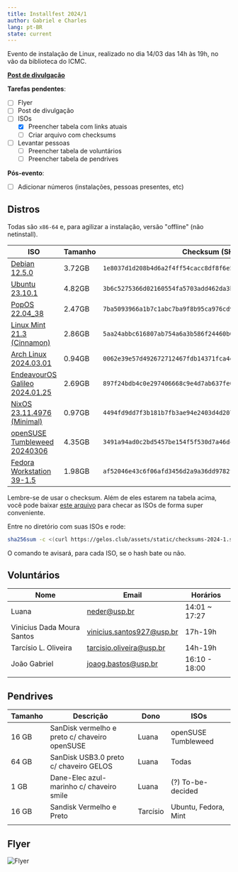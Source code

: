 ```yaml
---
title: Installfest 2024/1
author: Gabriel e Charles
lang: pt-BR
state: current
---
```


Evento de instalação de Linux, realizado no dia 14/03 das 14h às 19h, no vão da
biblioteca do ICMC.

[**Post de divulgação**](/2024/03/01/installfest-2024-1.html)

**Tarefas pendentes**:
- [ ] Flyer
- [ ] Post de divulgação
- [ ] ISOs
    - [x] Preencher tabela com links atuais
    - [ ] Criar arquivo com checksums
- [ ] Levantar pessoas
    - [ ] Preencher tabela de voluntários
    - [ ] Preencher tabela de pendrives

**Pós-evento**:
- [ ] Adicionar números (instalações, pessoas presentes, etc)

## Distros

Todas são `x86-64` e, para agilizar a instalação, versão "offline" (não
netinstall).

| **ISO**                                                                                                                                                       | **Tamanho** | **Checksum** (SHA256)                                              |
|---------------------------------------------------------------------------------------------------------------------------------------------------------------|-------------|--------------------------------------------------------------------|
| [Debian 12.5.0](https://cdimage.debian.org/debian-cd/12.5.0/amd64/iso-dvd/debian-12.5.0-amd64-DVD-1.iso)                                                      | 3.72GB      | `1e8037d1d208b4d6a2f4ff54cacc8df8f6e51ec326be8598661a1d9988839158` |
| [Ubuntu 23.10.1](https://releases.ubuntu.com/23.10.1/ubuntu-23.10.1-desktop-amd64.iso)                                                                        | 4.82GB      | `3b6c5275366d02160554fa5703add462da3b8ce9be1749f8806e8dbbffaa2b5a` |
| [PopOS 22.04_38](https://iso.pop-os.org/22.04/amd64/intel/38/pop-os_22.04_amd64_intel_38.iso)                                                                 | 2.47GB      | `7ba5093966a1b7c1abc7ba9f8b95ca976cd99b04768da70f0a8fcd2cda31a857` |
| [Linux Mint 21.3 (Cinnamon)](https://mirror.ufscar.br/mint-cd/stable/21.3/linuxmint-21.3-cinnamon-64bit.iso)                                                  | 2.86GB      | `5aa24abbc616807ab754a6a3b586f24460b0c213b6cacb0bf8b9a80b65013ecc` |
| [Arch Linux 2024.03.01](https://mirror.ufscar.br/archlinux/iso/2024.03.01/archlinux-2024.03.01-x86_64.iso)                                                    | 0.94GB      | `0062e39e57d492672712467fdb14371fca4e3a5c57fed06791be95da8d4a60e3` |
| [EndeavourOS Galileo 2024.01.25](https://mirrors.gigenet.com/endeavouros/iso/EndeavourOS_Galileo-Neo-2024.01.25.iso)                                          | 2.69GB      | `897f24bdb4c0e297406668c9e4d7ab637fe081b0f54ade5d4f2a276a009bcd91` |
| [NixOS 23.11.4976 (Minimal)](https://releases.nixos.org/nixos/23.11/nixos-23.11.4976.79baff8812a0/nixos-minimal-23.11.4976.79baff8812a0-x86_64-linux.iso)     | 0.97GB      | `4494fd9dd7f3b181b7fb3ae94e2403d4d20777197b8a94f670561c1e19c1e184` |
| [openSUSE Tumbleweed 20240306](https://download.opensuse.org/tumbleweed/iso/openSUSE-Tumbleweed-DVD-x86_64-Snapshot20240306-Media.iso)                        | 4.35GB      | `3491a94ad0c2bd5457be154f5f530d7a46dc2d56ea37f62b290cd8c3536aaa89` |
| [Fedora Workstation 39-1.5](https://download.fedoraproject.org/pub/fedora/linux/releases/39/Workstation/x86_64/iso/Fedora-Workstation-Live-x86_64-39-1.5.iso) | 1.98GB      | `af52046e43c6f06afd3456d2a9a36dd9782fcb204f05a21b1c31f593db36a8e8` |


Lembre-se de usar o checksum. Além de eles estarem na tabela acima, você pode
baixar [este arquivo](/assets/static/checksums-2024-1.sha256) para checar as
ISOs de forma super conveniente.

Entre no diretório com suas ISOs e rode:

```bash
sha256sum -c <(curl https://gelos.club/assets/static/checksums-2024-1.sha256)
```

O comando te avisará, para cada ISO, se o hash bate ou não.

## Voluntários

| **Nome**                  | **Email**                | **Horários** |
|---------------------------|--------------------------|--------------|
|     Luana                 |   neder@usp.br           | 14:01 ~ 17:27|
| Vinicius Dada Moura Santos|vinicius.santos927@usp.br | 17h-19h      |
| Tarcísio L. Oliveira      | tarcisio.oliveira@usp.br | 14h-19h      |
| João Gabriel              |  joaog.bastos@usp.br     | 16:10 - 18:00|
|                           |                          |              |


## Pendrives

| **Tamanho** | **Descrição**                                 | **Dono**       | **ISOs**             |
|-------------|-----------------------------------------------|----------------|--------------------------|
|    16 GB    | SanDisk vermelho e preto c/ chaveiro openSUSE |     Luana      | openSUSE Tumbleweed  |
|    64 GB    | SanDisk USB3.0 preto c/ chaveiro GELOS        |     Luana      | Todas                |   
|    1 GB     | Dane-Elec azul-marinho c/ chaveiro smile      |     Luana      | (?) To-be-decided        |
|    16 GB    | Sandisk Vermelho e Preto                      |    Tarcísio    | Ubuntu, Fedora, Mint |
|             |                                               |                |                          |


## Flyer

![Flyer](https://cloud.gelos.club/s/EHmYwea5kQT6Y7X/preview)
